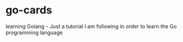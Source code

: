 # go-cards
learning Golang - Just a tutorial I am following in order to learn the Go programming language
